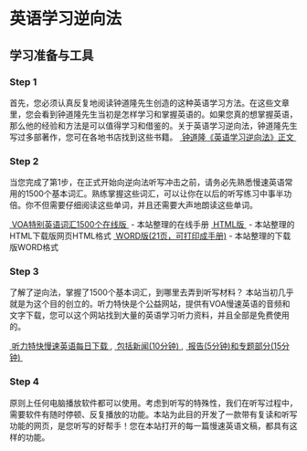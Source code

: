 # 英语学习逆向法
## 学习准备与工具

### Step 1
首先，您必须认真反复地阅读钟道隆先生创造的这种英语学习方法。在这些文章里，您会看到钟道隆先生当初是怎样学习和掌握英语的。如果您真的想掌握英语，那么他的经验和方法是可以值得学习和借鉴的。关于英语学习逆向法，钟道隆先生写过多部著作，您可在各地书店找到这些书籍。
[ 钟道隆《英语学习逆向法》正文 ]()

### Step 2
当您完成了第1步，在正式开始向逆向法听写冲击之前，请务必先熟悉慢速英语常用的1500个基本词汇。熟练掌握这些词汇，可以让你在以后的听写练习中事半功倍。你不但需要仔细阅读这些单词，并且还需要大声地朗读这些单词。

[ VOA特别英语词汇1500个在线版 ]() - 本站整理的在线手册
[ HTML版 ]() - 本站整理的HTML下载版网页HTML格式
[ WORD版(21页，可打印成手册)]() - 本站整理的下载版WORD格式

### Step 3
了解了逆向法，掌握了1500个基本词汇，到哪里去弄到听写材料？
本站当初几乎就是为这个目的创立的。听力特快是个公益网站，提供有VOA慢速英语的音频和文字下载，您可以这个网站找到大量的英语学习听力资料，并且全部是免费使用的。

[ 听力特快慢速英语每日下载 ](), [ 包括新闻(10分钟) ](), [ 报告(5分钟)和专题部分(15分钟) ]()

### Step 4
原则上任何电脑播放软件都可以使用。考虑到听写的特殊性，我们在听写过程中，需要软件有随时停顿、反复播放的功能。本站为此目的开发了一款带有复读和听写功能的网页，是您听写的好帮手！您在本站打开的每一篇慢速英语文稿，都具有这样的功能。

